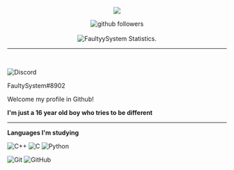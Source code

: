 <p align="center">
    <img src="https://discord.c99.nl/widget/theme-4/852936092863692821.png" />
</p>

<p align="center">
    <img src="https://img.shields.io/github/followers/FaultyySystem?label=Follow%20Me&style=social" alt="github followers" /><br>
    <br>
    <img src="https://github-readme-stats.vercel.app/api/top-langs/?username=FaultyySystem&layout=compact&theme=dark" alt="FaultyySystem Statistics." />

</p>

<hr>

<br>

![Discord](https://img.shields.io/badge/-Discord-000000?style=for-the-badge&logo=discord)
<p>
FaultySystem#8902
</p>

<p>
Welcome my profile in Github!
    
<b>I'm just a 16 year old boy who tries to be different</b>
</p>

<hr>

<b>Languages I'm studying</b>

![C++](https://img.shields.io/badge/-++-black?style=flat-square&logo=c)
![C](https://img.shields.io/badge/-C-black?style=flat-square&logo=c)
![Python](https://img.shields.io/badge/-Python-black?style=flat-square&logo=Python)

![Git](https://img.shields.io/badge/-Git-000000?style=for-the-badge&logo=git&logoColor=F05032)
![GitHub](https://img.shields.io/badge/-GitHub-000000?style=for-the-badge&logo=github&logoColor=fff)
